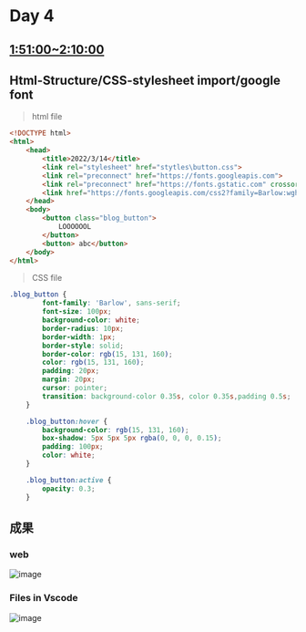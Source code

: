 # Day 4
## [1:51:00~2:10:00](https://www.youtube.com/watch?v=G3e-cpL7ofc&t=6743s)
## Html-Structure/CSS-stylesheet import/google font
> html file
```html
<!DOCTYPE html>
<html>
    <head>
        <title>2022/3/14</title>
        <link rel="stylesheet" href="stytles\button.css">
        <link rel="preconnect" href="https://fonts.googleapis.com">
        <link rel="preconnect" href="https://fonts.gstatic.com" crossorigin>
        <link href="https://fonts.googleapis.com/css2?family=Barlow:wght@200;300;500&display=swap" rel="stylesheet">
    </head>
    <body>
        <button class="blog_button">
            LOOOOOOL
        </button>
        <button> abc</button>
    </body>
</html>
```
> CSS file
 
```CSS
.blog_button {
        font-family: 'Barlow', sans-serif;
        font-size: 100px;
        background-color: white;
        border-radius: 10px;
        border-width: 1px;
        border-style: solid;
        border-color: rgb(15, 131, 160);
        color: rgb(15, 131, 160);
        padding: 20px;
        margin: 20px;
        cursor: pointer;
        transition: background-color 0.35s, color 0.35s,padding 0.5s;
    }

    .blog_button:hover {
        background-color: rgb(15, 131, 160);
        box-shadow: 5px 5px 5px rgba(0, 0, 0, 0.15);
        padding: 100px;
        color: white;
    }

    .blog_button:active {
        opacity: 0.3;
    }
```
## 成果
### web
![image](https://user-images.githubusercontent.com/87524840/158195899-311dcd0c-7a9e-4a3d-a13c-20ee4974c8a7.png)
### Files in Vscode
![image](https://user-images.githubusercontent.com/87524840/158196050-c3104b60-7abd-4bba-b1f8-e32bacf15e51.png)


